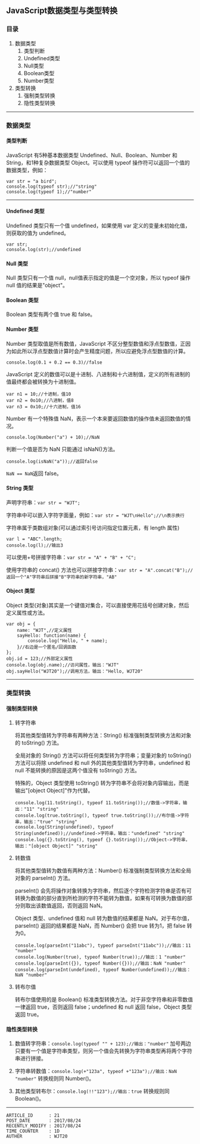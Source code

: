
## JavaScript数据类型与类型转换 ##

### 目录 ###

1. 数据类型
    1. 类型判断
    2. Undefined类型
    3. Null类型
    4. Boolean类型
    5. Number类型
2. 类型转换
    1. 强制类型转换
    2. 隐性类型转换

---

### 数据类型 ###

#### 类型判断 ####

JavaScript 有5种基本数据类型 Undefined、Null、Boolean、Number 和 String，和1种复杂数据类型 Object。可以使用 typeof 操作符可以返回一个值的数据类型，例如：

```
var str = "a bird";
console.log(typeof str);//"string"
console.log(typeof 1);//"number"
```

---

#### Undefined 类型 ####

Undefined 类型只有一个值 undefined，如果使用 var 定义的变量未初始化值，则获取的值为 undefined。

```
var str;
console.log(str);//undefined
```

#### Null 类型 ####

Null 类型只有一个值 null，null值表示指定的值是一个空对象，所以 typeof 操作 null 值的结果是"object"。

#### Boolean 类型 ####

Boolean 类型有两个值 true 和 false。

#### Number 类型 ####

Number 类型取值是所有数值，JavaScript 不区分整型数值和浮点型数值，正因为如此所以浮点型数值计算时会产生精度问题，所以应避免浮点型数值的计算。

```
console.log(0.1 + 0.2 == 0.3)//false
```

JavaScript 定义的数值可以是十进制、八进制和十六进制值，定义的所有进制的值最终都会被转换为十进制值。

```
var n1 = 10;//十进制，值10
var n2 = 0o10;//八进制，值8
var n3 = 0x10;//十六进制，值16
```

Number 有一个特殊值 NaN，表示一个本来要返回数值的操作值未返回数值的情况。

```
console.log(Number("a") + 10);//NaN
```

判断一个值是否为 NaN 只能通过 isNaN()方法。

```
console.log(isNaN("a"));//返回false
```

`NaN == NaN`返回 false。

#### String 类型 ####

声明字符串：`var str = "WJT";`

字符串中可以嵌入字符字面量，例如：`var str = "WJT\nHello";//\n表示换行`

字符串属于类数组对象(可以通过索引号访问指定位置元素，有 length 属性)

```
var l = "ABC".length;
console.log(l);//输出3
```

可以使用+号拼接字符串：`var str = "A" + "B" + "C";`

使用字符串的 concat() 方法也可以拼接字符串：`var str = "A".concat("B");//返回一个"A"字符串后拼接"B"字符串的新字符串，"AB"`

#### Object 类型 ####

Object 类型(对象)其实是一个键值对集合，可以直接使用花括号创建对象，然后定义属性或方法。

```
var obj = {
    name: "WJT",//定义属性
    sayHello: function(name) {
        console.log("Hello, " + name);
    }//右边是一个匿名/回调函数
};
obj.id = 123;//外部定义属性
console.log(obj.name);//访问属性，输出："WJT"
obj.sayHello("WJT20");//调用方法，输出："Hello, WJT20"
```

---

### 类型转换 ###

#### 强制类型转换 ####

1. 转字符串

    将其他类型值转为字符串有两种方法：String() 标准强制类型转换方法和对象的 toString() 方法。

    全局对象的 String() 方法可以将任何类型转为字符串；变量对象的 toString() 方法可以将除 undefined 和 null 外的其他类型值转为字符串，undefined 和 null 不能转换的原因是这两个值没有 toString() 方法。

    特殊的，Object 类型使用 toString() 转为字符串不会将对象内容输出，而是输出"[object Object]"作为代替。

    ```
    console.log(11.toString(), typeof 11.toString());//数值->字符串，输出："11" "string"
    console.log(true.toString(), typeof true.toString());//布尔值->字符串，输出："true" "string"
    console.log(String(undefined), typeof String(undefined));//undefined->字符串，输出："undefined" "string"
    console.log({}.toString(), typeof {}.toString());//Object->字符串，输出："[object Object]" "string"
    ```

2. 转数值

    将其他类型值转为数值有两种方法：Number() 标准强制类型转换方法和全局对象的 parseInt() 方法。

    parseInt() 会先将操作对象转换为字符串，然后逐个字符检测字符串是否有可转换为数值的部分直到所检测的字符不能转为数值，如果有可转换为数值的部分则取出该数值返回，否则返回 NaN。

    Object 类型、undefined 值和 null 转为数值的结果都是 NaN。对于布尔值，parseInt() 返回的结果都是 NaN，而 Number() 会把 true 转为1，把 false 转为0。

    ```
    console.log(parseInt("11abc"), typeof parseInt("11abc"));//输出：11 "number"
    console.log(Number(true), typeof Number(true));//输出：1 "number"
    console.log(parseInt({}), typeof Number({}));//输出：NaN "number"
    console.log(parseInt(undefined), typeof Number(undefined));//输出：NaN "number"
    ```

3. 转布尔值

    转布尔值使用的是 Boolean() 标准类型转换方法。对于非空字符串和非零数值一律返回 true，否则返回 false；undefined 和 null 返回 false，Object 类型返回 true。

#### 隐性类型转换 ####

1. 数值转字符串：`console.log(typeof "" + 123);//输出："number"`
    加号两边只要有一个值是字符串类型，则另一个值会先转换为字符串类型再将两个字符串进行拼接。

2. 字符串转数值：`console.log(+"123a", typeof +"123a");//输出：NaN "number"`
    转换规则同 Number()。

3. 其他类型转布尔：`console.log(!!"123");//输出：true`
    转换规则同 Boolean()。

---

```
ARTICLE_ID      : 21
POST_DATE       : 2017/08/24
RECENTLY_MODIFY : 2017/08/24
TIME_COUNTER    : 1D
AUTHER          : WJT20
```
